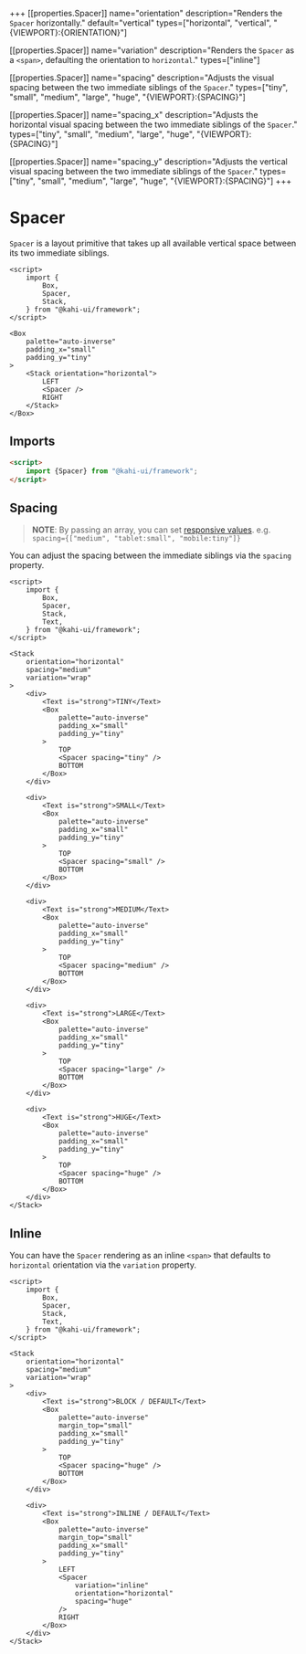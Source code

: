 +++
[[properties.Spacer]]
name="orientation"
description="Renders the <code>Spacer</code> horizontally."
default="vertical"
types=["horizontal", "vertical", "{VIEWPORT}:{ORIENTATION}"]

[[properties.Spacer]]
name="variation"
description="Renders the <code>Spacer</code> as a <code>&lt;span&gt;</code>, defaulting the orientation to <code>horizontal</code>."
types=["inline"]

[[properties.Spacer]]
name="spacing"
description="Adjusts the visual spacing between the two immediate siblings of the <code>Spacer</code>."
types=["tiny", "small", "medium", "large", "huge", "{VIEWPORT}:{SPACING}"]

[[properties.Spacer]]
name="spacing_x"
description="Adjusts the horizontal visual spacing between the two immediate siblings of the <code>Spacer</code>."
types=["tiny", "small", "medium", "large", "huge", "{VIEWPORT}:{SPACING}"]

[[properties.Spacer]]
name="spacing_y"
description="Adjusts the vertical visual spacing between the two immediate siblings of the <code>Spacer</code>."
types=["tiny", "small", "medium", "large", "huge", "{VIEWPORT}:{SPACING}"]
+++

# Spacer

`Spacer` is a layout primitive that takes up all available vertical space between its two immediate siblings.

```svelte repl Spacer Preview
<script>
    import {
        Box,
        Spacer,
        Stack,
    } from "@kahi-ui/framework";
</script>

<Box
    palette="auto-inverse"
    padding_x="small"
    padding_y="tiny"
>
    <Stack orientation="horizontal">
        LEFT
        <Spacer />
        RIGHT
    </Stack>
</Box>
```

## Imports

```html default Spacer Imports
<script>
    import {Spacer} from "@kahi-ui/framework";
</script>
```

## Spacing

> **NOTE**: By passing an array, you can set [responsive values](../framework/responsivity.md). e.g. `spacing={["medium", "tablet:small", "mobile:tiny"]}`

You can adjust the spacing between the immediate siblings via the `spacing` property.

```svelte repl Spacer Spacing
<script>
    import {
        Box,
        Spacer,
        Stack,
        Text,
    } from "@kahi-ui/framework";
</script>

<Stack
    orientation="horizontal"
    spacing="medium"
    variation="wrap"
>
    <div>
        <Text is="strong">TINY</Text>
        <Box
            palette="auto-inverse"
            padding_x="small"
            padding_y="tiny"
        >
            TOP
            <Spacer spacing="tiny" />
            BOTTOM
        </Box>
    </div>

    <div>
        <Text is="strong">SMALL</Text>
        <Box
            palette="auto-inverse"
            padding_x="small"
            padding_y="tiny"
        >
            TOP
            <Spacer spacing="small" />
            BOTTOM
        </Box>
    </div>

    <div>
        <Text is="strong">MEDIUM</Text>
        <Box
            palette="auto-inverse"
            padding_x="small"
            padding_y="tiny"
        >
            TOP
            <Spacer spacing="medium" />
            BOTTOM
        </Box>
    </div>

    <div>
        <Text is="strong">LARGE</Text>
        <Box
            palette="auto-inverse"
            padding_x="small"
            padding_y="tiny"
        >
            TOP
            <Spacer spacing="large" />
            BOTTOM
        </Box>
    </div>

    <div>
        <Text is="strong">HUGE</Text>
        <Box
            palette="auto-inverse"
            padding_x="small"
            padding_y="tiny"
        >
            TOP
            <Spacer spacing="huge" />
            BOTTOM
        </Box>
    </div>
</Stack>
```

## Inline

You can have the `Spacer` rendering as an inline `<span>` that defaults to `horizontal` orientation via the `variation` property.

```svelte repl Spacer Inline
<script>
    import {
        Box,
        Spacer,
        Stack,
        Text,
    } from "@kahi-ui/framework";
</script>

<Stack
    orientation="horizontal"
    spacing="medium"
    variation="wrap"
>
    <div>
        <Text is="strong">BLOCK / DEFAULT</Text>
        <Box
            palette="auto-inverse"
            margin_top="small"
            padding_x="small"
            padding_y="tiny"
        >
            TOP
            <Spacer spacing="huge" />
            BOTTOM
        </Box>
    </div>

    <div>
        <Text is="strong">INLINE / DEFAULT</Text>
        <Box
            palette="auto-inverse"
            margin_top="small"
            padding_x="small"
            padding_y="tiny"
        >
            LEFT
            <Spacer
                variation="inline"
                orientation="horizontal"
                spacing="huge"
            />
            RIGHT
        </Box>
    </div>
</Stack>
```
